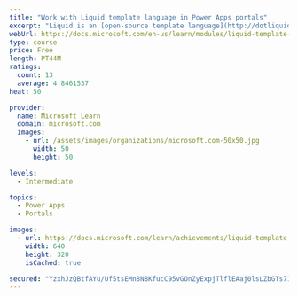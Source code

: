 ```yaml
---
title: "Work with Liquid template language in Power Apps portals"
excerpt: "Liquid is an [open-source template language](http://dotliquidmarkup.org/?azure-portal=true) that is integrated natively into Microsoft Power Apps portals. It acts as a bridge between Common Data Service and the HTML or text output that is sent to the browser. Liquid can be used to add dynamic content to pages and to create a variety of custom templates. Additionally, Liquid provides access only to the data and operations that are explicitly allowed by the portals."
webUrl: https://docs.microsoft.com/en-us/learn/modules/liquid-template-language/
type: course
price: Free
length: PT44M
ratings:
  count: 13
  average: 4.8461537
heat: 50

provider:
  name: Microsoft Learn
  domain: microsoft.com
  images:
    - url: /assets/images/organizations/microsoft.com-50x50.jpg
      width: 50
      height: 50

levels:
  - Intermediate

topics:
  - Power Apps
  - Portals

images:
  - url: https://docs.microsoft.com/learn/achievements/liquid-template-language-social.png
    width: 640
    height: 320
    isCached: true

secured: "YzxhJzQBtfAYu/Uf5tsEMn8N8KfucC95vGOnZyExpjTlflEAaj0lsLZbGTs71NQWLMEGRvLpoR74yBVMTdWluMa6dy8EJX4GkoBc2K61Dtc3zb28Fq8XksDdl2KDZQB72meTg10ryuyQ4vGKyfGlWPcAWSutQAziYkKYJ/C1BYeTW5+LseRIBxBTSEeAFJps++sy85CxNJnPPLdf96s1vWsLnXfoT/zEiC47sfj871j8sAuz9Ee7FaZZjzAWl8XU0Un5j8iq2TE72ByzneK/m11XJyA56K1hx3AV/tlTkLQHsKOvOo5p7YDryVbYhOun8teMJc+WZqo3PEUfUuQ3CsdGe7AdCt0qdqkyRAeP+qaf0K7JkN1W3FiduptH+vfXmCZRrZahFWrzLUe00S/ZHJxjAsaxMxtWj1Q0HgQ7WnI=;Dz+EWzmm1AsDBlPn5WpbzA=="
---
```


